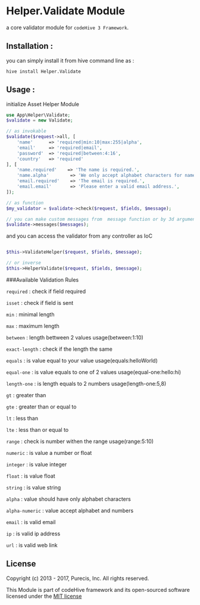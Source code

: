 # Helper.Validate Module
a core validator module for `codeHive 3 Framework`.

## Installation : 
you can simply install it from hive command line as :

`hive install Helper.Validate`


## Usage : 
initialize Asset Helper Module

```php
use App\Helper\Validate;
$validate = new Validate;

// as invokable
$validate($request->all, [
    'name'      => 'required|min:10|max:255|alpha',
    'email'     => 'required|email',
    'password'  => 'required|between:4:16',
    'country'   => 'required'
], [
    'name.required'    => 'The name is required.',
    'name.alpha'        => 'We only accept alphabet characters for name.',
    'email.required'    => 'The email is required.',
    'email.email'       => 'Please enter a valid email address.',
]);

// as function
$my_validator = $validate->check($request, $fields, $message);

// you can make custom messages from  message function or by 3d argument in check or invoke
$validate->messages($messages);

```

and you can access the validator from any controller as IoC
```php

$this->ValidateHelper($request, $fields, $message);

// or inverse
$this->HelperValidate($request, $fields, $message);

```

###Available Validation Rules

`required` : check if field required

`isset` : check if field is sent

`min` : minimal length

`max` : maximum length

`between` : length bettween 2 values usage(between:1:10)

`exact-length` : check if the length the same

`equals` : is value equal to your value usage(equals:helloWorld)

`equal-one` :  is value equals to one of 2 values usage(equal-one:hello:hi)

`length-one` : is length equals to 2 numbers usage(length-one:5,8)

`gt` : greater than

`gte` : greater than or equal to

`lt` : less than

`lte` : less than or equal to

`range` : check is number withen the range usage(range:5:10)

`numeric` : is value a number or float

`integer` : is value integer

`float` : is value float

`string` : is value string

`alpha` : value should have only alphabet characters

`alpha-numeric` : value accept alphabet and numbers

`email` : is valid email

`ip` : is valid ip address

`url` : is valid web link 



## License
Copyright (c) 2013 - 2017, Purecis, Inc. All rights reserved.

This Module is part of codeHive framework and its open-sourced software licensed under the [MIT license](http://opensource.org/licenses/MIT)
